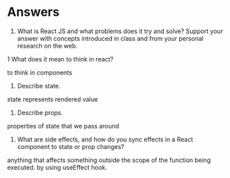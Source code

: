 # Answers

1. What is React JS and what problems does it try and solve? Support your answer with concepts introduced in class and from your personal research on the web.

1 What does it mean to think in react?

to think in components

1. Describe state.

state represents rendered value

1. Describe props.

properties of state that we pass around

1. What are side effects, and how do you sync effects in a React component to state or prop changes?

anything that affects something outside the scope of the function being executed.
by using useEffect hook.
